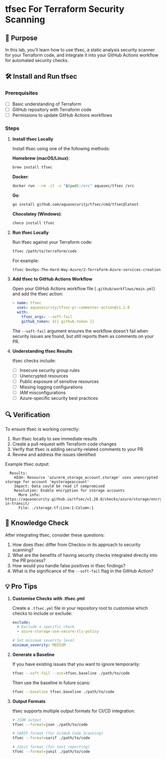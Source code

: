 # tfsec For Terraform Security Scanning

## 🎯 Purpose
In this lab, you'll learn how to use tfsec, a static analysis security scanner for your Terraform code, and integrate it into your GitHub Actions workflow for automated security checks.

## 🛠️ Install and Run tfsec

### Prerequisites
- [ ] Basic understanding of Terraform
- [ ] GitHub repository with Terraform code
- [ ] Permissions to update GitHub Actions workflows

### Steps

1. **Install tfsec Locally**
   
   Install tfsec using one of the following methods:

   **Homebrew (macOS/Linux)**:
   ```bash
   brew install tfsec
   ```

   **Docker**:
   ```bash
   docker run --rm -it -v "$(pwd):/src" aquasec/tfsec /src
   ```

   **Go**:
   ```bash
   go install github.com/aquasecurity/tfsec/cmd/tfsec@latest
   ```

   **Chocolatey (Windows)**:
   ```bash
   choco install tfsec
   ```

2. **Run tfsec Locally**

   Run tfsec against your Terraform code:
   ```bash
   tfsec /path/to/terraform/code
   ```

   For example:
   ```bash
   tfsec DevOps-The-Hard-Way-Azure/2-Terraform-Azure-services-creation/4-aks
   ```

3. **Add tfsec to GitHub Actions Workflow**

   Open your GitHub Actions workflow file (`.github/workflows/main.yml`) and add the tfsec action:

   ```yaml
   - name: tfsec
     uses: aquasecurity/tfsec-pr-commenter-action@v1.2.0
     with:
       tfsec_args: --soft-fail
       github_token: ${{ github.token }}
   ```

   The `--soft-fail` argument ensures the workflow doesn't fail when security issues are found, but still reports them as comments on your PR.

4. **Understanding tfsec Results**

   tfsec checks include:
   - [ ] Insecure security group rules
   - [ ] Unencrypted resources
   - [ ] Public exposure of sensitive resources
   - [ ] Missing logging configurations
   - [ ] IAM misconfigurations
   - [ ] Azure-specific security best practices

## 🔍 Verification

To ensure tfsec is working correctly:
1. Run tfsec locally to see immediate results
2. Create a pull request with Terraform code changes
3. Verify that tfsec is adding security-related comments to your PR
4. Review and address the issues identified

Example tfsec output:

```
  Results:
    HIGH: Resource 'azurerm_storage_account.storage' uses unencrypted storage for account 'mystorageaccount'
    Impact: Data could be read if compromised
    Resolution: Enable encryption for storage accounts
      More info: https://aquasecurity.github.io/tfsec/v1.28.0/checks/azure/storage/encrypt-in-transit/
      File: ./storage.tf:Line:1:Column:1
```

## 🧠 Knowledge Check

After integrating tfsec, consider these questions:
1. How does tfsec differ from Checkov in its approach to security scanning?
2. What are the benefits of having security checks integrated directly into the PR process?
3. How would you handle false positives in tfsec findings?
4. What is the significance of the `--soft-fail` flag in the GitHub Action?

## 💡 Pro Tips

1. **Customise Checks with .tfsec.yml**
   
   Create a `.tfsec.yml` file in your repository root to customise which checks to include or exclude:

   ```yaml
   exclude:
     # Exclude a specific check
     - azure-storage-use-secure-tls-policy
   
   # Set minimum severity level
   minimum_severity: MEDIUM
   ```

2. **Generate a Baseline**

   If you have existing issues that you want to ignore temporarily:

   ```bash
   tfsec --soft-fail --out=tfsec.baseline ./path/to/code
   ```

   Then use the baseline in future scans:

   ```bash
   tfsec --baseline tfsec.baseline ./path/to/code
   ```

3. **Output Formats**

   tfsec supports multiple output formats for CI/CD integration:

   ```bash
   # JSON output
   tfsec --format=json ./path/to/code
   
   # SARIF format (for GitHub Code Scanning)
   tfsec --format=sarif ./path/to/code
   
   # JUnit format (for test reporting)
   tfsec --format=junit ./path/to/code
   ```
